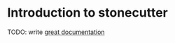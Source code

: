 # Introduction to stonecutter

TODO: write [great documentation](http://jacobian.org/writing/what-to-write/)
